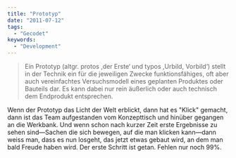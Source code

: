```yaml
---
title: "Prototyp"
date: "2011-07-12"
tags:
  - "Gecodet"
keywords:
  - "Development"
---
```


> Ein Prototyp (altgr. protos ,der Erste‘ und typos ,Urbild, Vorbild‘) stellt in der Technik ein für die jeweiligen Zwecke funktionsfähiges, oft aber auch vereinfachtes Versuchsmodell eines geplanten Produktes oder Bauteils dar. Es kann dabei nur rein äußerlich oder auch technisch dem Endprodukt entsprechen.

Wenn der Prototyp das Licht der Welt erblickt, dann hat es "Klick" gemacht, dann ist das Team aufgestanden vom Konzepttisch und hinüber gegangen an die Werkbank. Und wenn schon nach kurzer Zeit erste Ergebnisse zu sehen sind—Sachen die sich bewegen, auf die man klicken kann—dann weiss man, dass es nun losgeht, das jetzt etwas gebaut wird, an dem man bald Freude haben wird. Der erste Schritt ist getan. Fehlen nur noch 99%.
